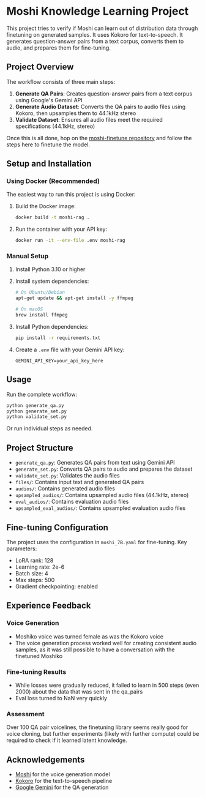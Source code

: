 # Moshi Knowledge Learning Project

This project tries to verify if Moshi can learn out of distribution data through finetuning on generated samples. It uses Kokoro for text-to-speech. It generates question-answer pairs from a text corpus, converts them to audio, and prepares them for fine-tuning.

## Project Overview

The workflow consists of three main steps:
1. **Generate QA Pairs**: Creates question-answer pairs from a text corpus using Google's Gemini API
2. **Generate Audio Dataset**: Converts the QA pairs to audio files using Kokoro, then upsamples them to 44.1kHz stereo
3. **Validate Dataset**: Ensures all audio files meet the required specifications (44.1kHz, stereo)

Once this is all done, hop on the [moshi-finetune repository](https://github.com/kyutai-labs/moshi-finetune/tree/main) and follow the steps here to finetune the model.

## Setup and Installation

### Using Docker (Recommended)

The easiest way to run this project is using Docker:

1. Build the Docker image:
   ```bash
   docker build -t moshi-rag .
   ```

2. Run the container with your API key:
   ```bash
   docker run -it --env-file .env moshi-rag
   ```

### Manual Setup

1. Install Python 3.10 or higher
2. Install system dependencies:
   ```bash
   # On Ubuntu/Debian
   apt-get update && apt-get install -y ffmpeg
   
   # On macOS
   brew install ffmpeg
   ```

3. Install Python dependencies:
   ```bash
   pip install -r requirements.txt
   ```

4. Create a `.env` file with your Gemini API key:
   ```
   GEMINI_API_KEY=your_api_key_here
   ```

## Usage

Run the complete workflow:

```bash
python generate_qa.py
python generate_set.py
python validate_set.py
```

Or run individual steps as needed.

## Project Structure

- `generate_qa.py`: Generates QA pairs from text using Gemini API
- `generate_set.py`: Converts QA pairs to audio and prepares the dataset
- `validate_set.py`: Validates the audio files
- `files/`: Contains input text and generated QA pairs
- `audios/`: Contains generated audio files
- `upsampled_audios/`: Contains upsampled audio files (44.1kHz, stereo)
- `eval_audios/`: Contains evaluation audio files
- `upsampled_eval_audios/`: Contains upsampled evaluation audio files

## Fine-tuning Configuration

The project uses the configuration in `moshi_7B.yaml` for fine-tuning. Key parameters:

- LoRA rank: 128
- Learning rate: 2e-6
- Batch size: 4
- Max steps: 500
- Gradient checkpointing: enabled

## Experience Feedback

### Voice Generation
- Moshiko voice was turned female as was the Kokoro voice
- The voice generation process worked well for creating consistent audio samples, as it was still possible to have a conversation with the finetuned Moshiko

### Fine-tuning Results
- While losses were gradually reduced, it failed to learn in 500 steps (even 2000) about the data that was sent in the qa_pairs
- Eval loss turned to NaN very quickly

### Assessment
Over 100 QA pair voicelines, the finetuning library seems really good for voice cloning, but further experiments (likely with further compute) could be required to check if it learned latent knowledge.

## Acknowledgements

- [Moshi](https://github.com/kyutai/moshi) for the voice generation model
- [Kokoro](https://github.com/hexgrad/kokoro) for the text-to-speech pipeline
- [Google Gemini](https://ai.google.dev/) for the QA generation
